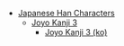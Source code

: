 - [Japanese Han Characters](<../../../../_ja/ja_han/README.md>)
	- [Joyo Kanji 3](<../../../../_ja/ja-han/2_joyo/joyo-3/README.md>)
		- [Joyo Kanji 3 (ko)](<../../../../_ja/ja-han/2_joyo/joyo-3/ko.md>)